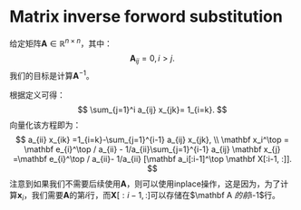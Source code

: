 # Matrix inverse forword substitution

给定矩阵$\mathbf A\in \mathbb R^{n\times n}$，其中：
$$
\mathbf A_{ij}=0, i > j.
$$
我们的目标是计算$\mathbf A^{-1}$。

根据定义可得：
$$
\sum_{j=1}^i a_{ij} x_{jk}= 1_{i=k}.
$$
向量化该方程即为：
$$
a_{ii} x_{ik} =1_{i=k}-\sum_{j=1}^{i-1} a_{ij} x_{jk}, \\
\mathbf x_i^\top  = \mathbf e_{i}^\top / a_{ii} - 1/a_{ii}\sum_{j=1}^{i-1} a_{ij} \mathbf x_{j}
=\mathbf e_{i}^\top  / a_{ii}-  1/a_{ii} [\mathbf a_i[:i-1]^\top \mathbf  X[:i-1, :]].
$$
注意到如果我们不需要后续使用$\mathbf A$，则可以使用inplace操作，这是因为，为了计算$\mathbf x_i$，我们需要$\mathbf A$的第$i$行，而$\mathbf X[:i-1, :]$可以存储在$\mathbf A $的前$i-1$行。
